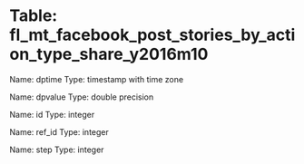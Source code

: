 Table: fl_mt_facebook_post_stories_by_action_type_share_y2016m10
================================================================

Name: dptime
Type: timestamp with time zone

Name: dpvalue
Type: double precision

Name: id
Type: integer

Name: ref_id
Type: integer

Name: step
Type: integer

